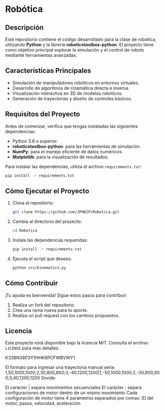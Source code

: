 ﻿# Robótica

## Descripción
Este repositorio contiene el código desarrollado para la clase de robótica, utilizando **Python** y la librería **roboticstoolbox-python**. El proyecto tiene como objetivo principal explorar la simulación y el control de robots mediante herramientas avanzadas.

## Características Principales
- Simulación de manipuladores robóticos en entornos virtuales.
- Desarrollo de algoritmos de cinemática directa e inversa.
- Visualización interactiva en 3D de modelos robóticos.
- Generación de trayectorias y diseño de controles básicos.

## Requisitos del Proyecto
Antes de comenzar, verifica que tengas instaladas las siguientes dependencias:

- Python 3.8 o superior.
- **roboticstoolbox-python**: para las herramientas de simulación.
- **NumPy**: para el manejo eficiente de datos numéricos.
- **Matplotlib**: para la visualización de resultados.

Para instalar las dependencias, utiliza el archivo `requirements.txt`:
```bash
pip install -r requirements.txt
```


## Cómo Ejecutar el Proyecto
1. Clona el repositorio:
   ```bash
   git clone https://github.com/JPHAJP/Robotica.git
   ```

2. Cambia al directorio del proyecto:
   ```bash
   cd Robotica
   ```

3. Instala las dependencias requeridas:
   ```bash
   pip install -r requirements.txt
   ```

4. Ejecuta el script que desees:
   ```bash
   python src/kinematics.py
   ```

## Cómo Contribuir
¡Tu ayuda es bienvenida! Sigue estos pasos para contribuir:
1. Realiza un fork del repositorio.
2. Crea una rama nueva para tu aporte.
3. Realiza un pull request con los cambios propuestos.

## Licencia
Este proyecto está disponible bajo la licencia MIT. Consulta el archivo `LICENSE` para más detalles.

K33BN38P3Y1HHK8PCFWBVWY1


El formato para ingresar una trayectoria manual sería:
1,50,1000,1000;2,30,800,800;3,-40,1200,1200|1,-50,1000,1000;2,-30,800,800;3,40,1200,1200
Donde:

El carácter | separa movimientos secuenciales
El carácter ; separa configuraciones de motor dentro de un mismo movimiento
Cada configuración de motor tiene 4 parámetros separados por comas: ID del motor, pasos, velocidad, aceleración